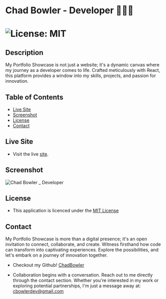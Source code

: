 # Chad Bowler - Developer 👨🏽‍💻

# ![License: MIT](https://img.shields.io/badge/License-MIT-yellow.svg)

## Description
My Portfolio Showcase is not just a website; it's a dynamic canvas where my journey as a developer comes to life. Crafted meticulously with React, this platform provides a window into my skills, projects, and passion for innovation.

## Table of Contents

- [Live Site](#live-site)
- [Screenshot](#screenshot)
- [License](#License)
- [Contact](#Contact)

## Live Site

* Visit the live [site](https://cb-portfolio-041593c53249.herokuapp.com/).

## Screenshot

![Chad Bowler _ Developer](https://github.com/ChadBowler/CB-Portfolio/assets/127648744/b449e53e-c933-4317-a826-f9d6c7d32f60)

## License

* This application is licenced under the [MIT License](https://opensource.org/licenses/MIT)

## Contact

My Portfolio Showcase is more than a digital presence; it's an open invitation to connect, collaborate, and create. Witness firsthand how code can transform into captivating experiences. Explore the possibilities, and let's embark on a journey of innovation together.

* Checkout my Github! [ChadBowler](https://www.github.com/ChadBowler)

* Collaboration begins with a conversation. Reach out to me directly through the contact section. Whether you're interested in my work or exploring potential partnerships, I'm just a message away at: cbowlerdev@gmail.com
